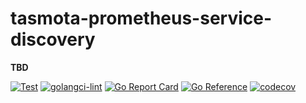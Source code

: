 # tasmota-prometheus-service-discovery
 **TBD**

[![Test](https://github.com/dougEfresh/tasmota-prometheus-service-discovery/actions/workflows/test.yml/badge.svg)](https://github.com/dougEfresh/tasmota-prometheus-service-discovery/actions/workflows/test.yml) [![golangci-lint](https://github.com/dougEfresh/tasmota-prometheus-service-discovery/actions/workflows/lint.yml/badge.svg)](https://github.com/dougEfresh/tasmota-prometheus-service-discovery/actions/workflows/lint.yml) [![Go Report Card](https://goreportcard.com/badge/github.com/dougEfresh/tasmota-prometheus-service-discovery)](https://goreportcard.com/report/github.com/dougEfresh/tasmota-prometheus-service-discovery) [![Go Reference](https://pkg.go.dev/badge/github.com/dougEfresh/tasmota-prometheus-service-discovery.svg)](https://pkg.go.dev/github.com/dougEfresh/tasmota-prometheus-service-discovery) [![codecov](https://codecov.io/gh/dougEfresh/tasmota-prometheus-service-discovery/branch/main/graph/badge.svg?token=Y5K4SID71F)](https://codecov.io/gh/dougEfresh/tasmota-prometheus-service-discovery)